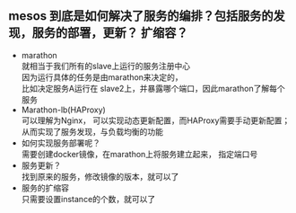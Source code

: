 
## mesos 到底是如何解决了服务的编排？包括服务的发现，服务的部署，更新？ 扩缩容？ 
- marathon  
    就相当于我们所有的slave上运行的服务注册中心  
    因为运行具体的任务是由marathon来决定的，   
    比如决定服务A运行在  slave2上，并暴露哪个端口，因此marathon了解每个服务    
- Marathon-lb(HAProxy)  
    可以理解为Nginx，  可以实现动态更新配置，而HAProxy需要手动更新配置；  
    从而实现了服务发现，与负载均衡的功能  
- 如何实现服务部署呢？  
    需要创建docker镜像，在marathon上将服务建立起来，  指定端口号 
- 服务更新？  
        找到原来的服务，修改镜像的版本，就可以了 
- 服务的扩缩容  
    只需要设置instance的个数，就可以了  